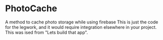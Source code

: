 # PhotoCache
A method to cache photo storage while using firebase
This is just the code for the legwork, and it would require integration elsewhere in your project.
This was ised from "Lets build that app".
